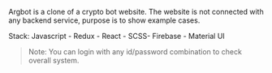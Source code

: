 Argbot is a clone of a crypto bot website. The website is not connected with any backend service, purpose is to show example cases.

Stack: Javascript - Redux - React - SCSS- Firebase - Material UI

> Note: You can login with any id/password combination to check overall system.
